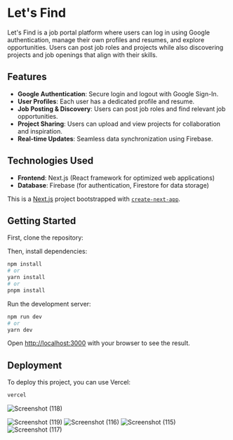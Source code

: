# Let's Find

Let's Find is a job portal platform where users can log in using Google authentication, manage their own profiles and resumes, and explore opportunities. Users can post job roles and projects while also discovering projects and job openings that align with their skills.

## Features

- **Google Authentication**: Secure login and logout with Google Sign-In.
- **User Profiles**: Each user has a dedicated profile and resume.
- **Job Posting & Discovery**: Users can post job roles and find relevant job opportunities.
- **Project Sharing**: Users can upload and view projects for collaboration and inspiration.
- **Real-time Updates**: Seamless data synchronization using Firebase.

## Technologies Used

- **Frontend**: Next.js (React framework for optimized web applications)
- **Database**: Firebase (for authentication, Firestore for data storage)

This is a [Next.js](https://nextjs.org) project bootstrapped with [`create-next-app`](https://github.com/vercel/next.js/tree/canary/packages/create-next-app).

## Getting Started

First, clone the repository:

Then, install dependencies:
```bash
npm install
# or
yarn install
# or
pnpm install
```
Run the development server:
```bash
npm run dev
# or
yarn dev
```

Open [http://localhost:3000](http://localhost:3000) with your browser to see the result.

## Deployment

To deploy this project, you can use Vercel:

```bash
vercel
```


![Screenshot (118)](https://github.com/user-attachments/assets/bab60348-8291-402c-98a2-7391ac202fce)

![Screenshot (119)](https://github.com/user-attachments/assets/93992471-1870-4286-9058-c89941a4f943)
![Screenshot (116)](https://github.com/user-attachments/assets/abeaa9dd-6355-44d5-b5cc-ae2b44351e6c)
![Screenshot (115)](https://github.com/user-attachments/assets/b351505a-de6e-4655-8a93-ab676f75b322)
![Screenshot (117)](https://github.com/user-attachments/assets/f68c2145-5cc9-4149-a717-78cad9829ced)

